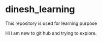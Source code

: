 # dinesh_learning
This repository is used for learning purpose


Hi i am new to git hub and trying to explore.
